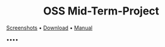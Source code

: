# <div align="center"> OSS Mid-Term-Project </div>

[Screenshots](https://github.com/reane0809/Mid-Term-Project/wiki/Screenshots)
•
[Download](https://github.com/reane0809/Mid-Term-Project/releases/tag/1.0)
•
[Manual](https://github.com/reane0809/Mid-Term-Project/blob/main/manual/ko.md)

••••


